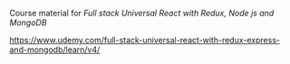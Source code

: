 Course material for *Full stack Universal React with Redux, Node js and MongoDB*

https://www.udemy.com/full-stack-universal-react-with-redux-express-and-mongodb/learn/v4/
